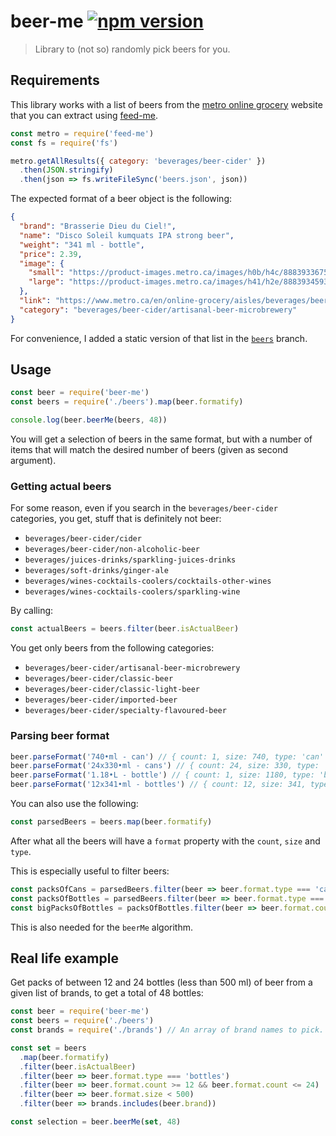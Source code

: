 # beer-me [![npm version](http://img.shields.io/npm/v/beer-me.svg?style=flat-square)](https://www.npmjs.org/package/beer-me)

> Library to (not so) randomly pick beers for you.

Requirements
------------

This library works with a list of beers from the
[metro online grocery][metro] website that you can extract using
[feed-me].

[metro]: https://www.metro.ca/en/online-grocery/
[feed-me]: https://github.com/valeriangalliat/feed-me

```js
const metro = require('feed-me')
const fs = require('fs')

metro.getAllResults({ category: 'beverages/beer-cider' })
  .then(JSON.stringify)
  .then(json => fs.writeFileSync('beers.json', json))
```

The expected format of a beer object is the following:

```json
{
  "brand": "Brasserie Dieu du Ciel!",
  "name": "Disco Soleil kumquats IPA strong beer",
  "weight": "341 ml - bottle",
  "price": 2.39,
  "image": {
    "small": "https://product-images.metro.ca/images/h0b/h4c/8883933675550.jpg",
    "large": "https://product-images.metro.ca/images/h41/h2e/8883934593054.jpg"
  },
  "link": "https://www.metro.ca/en/online-grocery/aisles/beverages/beer-cider/artisanal-beer-microbrewery/disco-soleil-kumquats-ipa-strong-beer/p/696859060489",
  "category": "beverages/beer-cider/artisanal-beer-microbrewery"
}
```

For convenience, I added a static version of that list in the
[`beers`](https://github.com/valeriangalliat/beer-me/tree/beers) branch.

Usage
-----

```js
const beer = require('beer-me')
const beers = require('./beers').map(beer.formatify)

console.log(beer.beerMe(beers, 48))
```

You will get a selection of beers in the same format, but with a number
of items that will match the desired number of beers (given as second
argument).

### Getting actual beers

For some reason, even if you search in the `beverages/beer-cider`
categories, you get, stuff that is definitely not beer:

* `beverages/beer-cider/cider`
* `beverages/beer-cider/non-alcoholic-beer`
* `beverages/juices-drinks/sparkling-juices-drinks`
* `beverages/soft-drinks/ginger-ale`
* `beverages/wines-cocktails-coolers/cocktails-other-wines`
* `beverages/wines-cocktails-coolers/sparkling-wine`

By calling:

```js
const actualBeers = beers.filter(beer.isActualBeer)
```

You get only beers from the following categories:

* `beverages/beer-cider/artisanal-beer-microbrewery`
* `beverages/beer-cider/classic-beer`
* `beverages/beer-cider/classic-light-beer`
* `beverages/beer-cider/imported-beer`
* `beverages/beer-cider/specialty-flavoured-beer`

### Parsing beer format

```js
beer.parseFormat('740•ml - can') // { count: 1, size: 740, type: 'can' }
beer.parseFormat('24x330•ml - cans') // { count: 24, size: 330, type: 'cans' }
beer.parseFormat('1.18•L - bottle') // { count: 1, size: 1180, type: 'bottle' }
beer.parseFormat('12x341•ml - bottles') // { count: 12, size: 341, type: 'bottles' }
```

You can also use the following:

```js
const parsedBeers = beers.map(beer.formatify)
```

After what all the beers will have a `format` property with the `count`,
`size` and `type`.

This is especially useful to filter beers:

```js
const packsOfCans = parsedBeers.filter(beer => beer.format.type === 'cans')
const packsOfBottles = parsedBeers.filter(beer => beer.format.type === 'bottles')
const bigPacksOfBottles = packsOfBottles.filter(beer => beer.format.count >= 24)
```

This is also needed for the `beerMe` algorithm.

## Real life example

Get packs of between 12 and 24 bottles (less than 500 ml) of beer from a
given list of brands, to get a total of 48 bottles:

```js
const beer = require('beer-me')
const beers = require('./beers')
const brands = require('./brands') // An array of brand names to pick.

const set = beers
  .map(beer.formatify)
  .filter(beer.isActualBeer)
  .filter(beer => beer.format.type === 'bottles')
  .filter(beer => beer.format.count >= 12 && beer.format.count <= 24)
  .filter(beer => beer.format.size < 500)
  .filter(beer => brands.includes(beer.brand))

const selection = beer.beerMe(set, 48)
```
